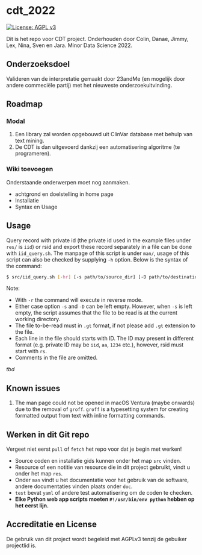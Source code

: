 # cdt_2022
[![License: AGPL
v3](https://img.shields.io/badge/License-AGPL_v3-blue.svg)](https://www.gnu.org/licenses/agpl-3.0)

Dit is het repo voor CDT project. 
Onderhouden door Colin, Danae, Jimmy, Lex, Nina, Sven en Jara. 
Minor Data Science 2022.

## Onderzoeksdoel
Valideren van de interpretatie gemaakt door 23andMe (en mogelijk door andere commeciële partij) met het nieuweste onderzoekuitvinding.

## Roadmap

### Modal
1. Een library zal worden opgebouwd uit ClinVar database met behulp van text mining. 
2. De CDT is dan uitgevoerd dankzij een automatisering algoritme (te programeren).

### Wiki toevoegen
Onderstaande onderwerpen moet nog aanmaken.
- achtgrond en doelstelling in home page
- Installatie
- Syntax en Usage

## Usage
Query record with private id (the private id used in the example files under `res/` is `iid`) or rsid and export these record separately in a file can be done with `iid_query.sh`. The manpage of this script is under `man/`, usage of this script can also be checked by supplying `-h` option. Below is the syntax of the command:
```sh
$ src/iid_query.sh [-hr] [-s path/to/source_dir] [-D path/to/destination_dir]
```
Note:
- With `-r` the command will execute in reverse mode.
- Either case option `-s` and `-D` can be left empty. However, when `-s` is left empty, the script assumes that the file to be read is at the current working directory.
- The file to-be-read must in `.gt` format, if not please add `.gt` extension to the file.
- Each line in the file should starts with ID. The ID may present in different format (e.g. private ID may be `iid`, `aa`, `1234` etc.), however, rsid must start with `rs`.
- Comments in the file are omitted.

*tbd*

## Known issues
1. The man page could not be opened in macOS Ventura (maybe onwards) due to the removal of `groff`. `groff` is a typesetting system for creating formatted output from text with inline formatting commands.

## Werken in dit Git repo
Vergeet niet eerst `pull` of `fetch` het repo voor dat je begin met werken!

- Source coden en installatie gids kunnen onder het map `src` vinden.
- Resource of een notitie van resource die in dit project gebruikt, vindt u onder het map `res`.
- Onder `man` vindt u het documentatie voor het gebruik van de software, andere documentaties vinden plaats onder `doc`.
- `test` bevat `yaml` of andere test automatisering om de coden te checken.
- **Elke Python web app scripts moeten `#!/usr/bin/env python` hebben op het eerst lijn.**

## Accreditatie en License
De gebruik van dit project wordt begeleid met AGPLv3 tenzij de gebuiker projectlid is. 
